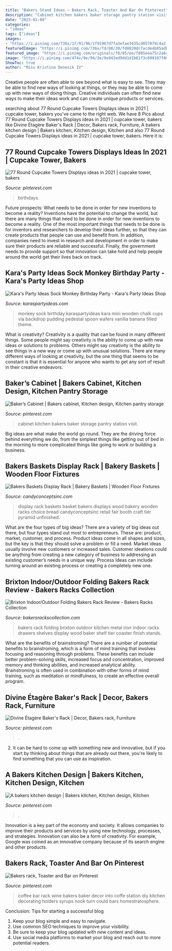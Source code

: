 ```yaml
---
title: "Bakers Stand Ideas ~ Bakers Rack, Toaster And Bar On Pinterest"
description: "Cabinet kitchen bakers baker storage pantry station visit"
date: "2023-01-09"
categories:
- "ideas"
tags: ["ideas"]
images:
- "https://i.pinimg.com/736x/1f/91/96/1f91967d7fa3efae3435cd057079c4a2--bakers-kitchen-kitchen-designs.jpg"
featuredImage: "https://i.pinimg.com/736x/fd/88/20/fd8820dc7acde4b85adb491a0c88e44f--college-station-colleges.jpg"
featured_image: "https://i.pinimg.com/originals/f8/85/ee/f885eea75c2a64e39c7df4819144c320.jpg"
image: "https://i.pinimg.com/474x/9e/94/3e/9e943ed9dd1d1b81f3c899107f805934--diy-party-decorations-cupcake-towers.jpg"
ShowToc: true
author: "Miss Kristina Denesik IV"
---
```



Creative people are often able to see beyond what is easy to see. They may be able to find new ways of looking at things, or they may be able to come up with new ways of doing things. Creative individuals can often find new ways to make their ideas work and can create unique products or services.

	

		
searching about 77 Round Cupcake Towers Displays ideas in 2021 | cupcake tower, bakers you've came to the right web. We have 8 Pics about 77 Round Cupcake Towers Displays ideas in 2021 | cupcake tower, bakers like Divine Étagère Baker&#039;s Rack | Decor, Bakers rack, Furniture, A bakers kitchen design | Bakers kitchen, Kitchen design, Kitchen and also 77 Round Cupcake Towers Displays ideas in 2021 | cupcake tower, bakers. Here it is:
		
    
## 77 Round Cupcake Towers Displays Ideas In 2021 | Cupcake Tower, Bakers

<img loading=lazy src="https://i.pinimg.com/474x/9e/94/3e/9e943ed9dd1d1b81f3c899107f805934--diy-party-decorations-cupcake-towers.jpg" onerror="this.onerror=null;this.src='https://tse1.mm.bing.net/th?id=OIP.R9xOIFhYp3QI2nukubLv9QAAAA&amp;pid=15.1';" alt="77 Round Cupcake Towers Displays ideas in 2021 | cupcake tower, bakers">

_Source: pinterest.com_

>birthdays. 

	

Future prospects: What needs to be done in order for new inventions to become a reality?
Inventions have the potential to change the world, but there are many things that need to be done in order for new inventions to become a reality. One of the most important things that needs to be done is for inventors and researchers to develop their ideas further, so that they can create products that people can use and benefit from. In addition, companies need to invest in research and development in order to make sure their products are reliable and successful. Finally, the government needs to provide support so that innovation can take hold and help people around the world get their lives back on track.

    
## Kara&#039;s Party Ideas Sock Monkey Birthday Party - Kara&#039;s Party Ideas Shop

<img loading=lazy src="https://www.karaspartyideas.com/wp-content/uploads/Sock-Monkey-Birthday-Party-Karas-Party-Ideas-www.KarasPartyIdeas.com-shop-296.jpg" onerror="this.onerror=null;this.src='https://tse4.mm.bing.net/th?id=OIP.reHc1toCT_8spXrp6GzEkQHaLB&amp;pid=15.1';" alt="Kara&#039;s Party Ideas Sock Monkey Birthday Party - Kara&#039;s Party Ideas Shop">

_Source: karaspartyideas.com_

>monkey sock birthday karaspartyideas kara mini wooden chalk cups via backdrop pudding pedestal spoon wafers vanilla banana filled theme. 

	

What is creativity?
Creativity is a quality that can be found in many different things. Some people might say creativity is the ability to come up with new ideas or solutions to problems. Others might say creativity is the ability to see things in a new way or come up with unusual solutions. There are many different ways of looking at creativity, but the one thing that seems to be constant is that it is essential for anyone who wants to get any sort of result in their creative endeavors.

    
## Baker’s Cabinet | Bakers Cabinet, Kitchen Design, Kitchen Pantry Storage

<img loading=lazy src="https://i.pinimg.com/736x/fd/88/20/fd8820dc7acde4b85adb491a0c88e44f--college-station-colleges.jpg" onerror="this.onerror=null;this.src='https://tse2.mm.bing.net/th?id=OIP.SOftIR8gu5Q51zcf5b9VJAHaLI&amp;pid=15.1';" alt="Baker’s Cabinet | Bakers cabinet, Kitchen design, Kitchen pantry storage">

_Source: pinterest.com_

>cabinet kitchen bakers baker storage pantry station visit. 

	

Big ideas are what make the world go round. They are the driving force behind everything we do, from the simplest things like getting out of bed in the morning to more complicated things like going to work or building a business.

    
## Bakers Baskets Display Rack | Bakery Baskets | Wooden Floor Fixtures

<img loading=lazy src="https://www.candyconceptsinc.com/assets/images/bakers-basket-rack-790.png" onerror="this.onerror=null;this.src='https://tse1.mm.bing.net/th?id=OIP.s9BiYfpaPw8ycpK5GaF9yAAAAA&amp;pid=15.1';" alt="Bakers Baskets Display Rack | Bakery Baskets | Wooden Floor Fixtures">

_Source: candyconceptsinc.com_

>display rack baskets basket bakers displays wood bakery wooden racks choice bread candyconceptsinc retail fair booth craft tier pyramid unfinished. 

	

What are the four types of big ideas?
There are a variety of big ideas out there, but four types stand out most to entrepreneurs. These are: product, market, customer, and process. Product ideas come in all shapes and sizes, but the key is that they should solve a problem or fill a need. Market ideas usually involve new customers or increased sales. Customer ideations could be anything from creating a new category of business to addressing an existing customer’s needs in a unique way. Process Ideas can include turning around an existing process or creating a completely new one.

    
## Brixton Indoor/Outdoor Folding Bakers Rack Review - Bakers Racks Collection

<img loading=lazy src="https://www.bakersrackscollection.com/wp-content/uploads/2017/02/Brixton-IndoorOutdoor-Folding-Bakers-Rack-1.jpg" onerror="this.onerror=null;this.src='https://tse4.mm.bing.net/th?id=OIP.khz22dgsmrks_2ZroIVjFQHaHa&amp;pid=15.1';" alt="Brixton Indoor/Outdoor Folding Bakers Rack Review - Bakers Racks Collection">

_Source: bakersrackscollection.com_

>bakers rack folding brixton outdoor kitchen metal iron indoor racks drawers shelves display wood baker shelf tier coaster finish stands. 

	

What are the benefits of brainstroming?
There are a number of potential benefits to brainstroming, which is a form of mind training that involves focusing and reasoning through problems. These benefits can include better problem-solving skills, increased focus and concentration, improved memory and thinking abilities, and increased analytical ability. Brainstroming is often used in combination with other forms of mind training, such as meditation or mindfulness, to create an effective overall program.

    
## Divine Étagère Baker&#039;s Rack | Decor, Bakers Rack, Furniture

<img loading=lazy src="https://i.pinimg.com/originals/f8/85/ee/f885eea75c2a64e39c7df4819144c320.jpg" onerror="this.onerror=null;this.src='https://tse3.mm.bing.net/th?id=OIP.vzJHft-wxImDJxVdk4YtNQHaMv&amp;pid=15.1';" alt="Divine Étagère Baker&#039;s Rack | Decor, Bakers rack, Furniture">

_Source: pinterest.com_

>. 

	

2. It can be hard to come up with something new and innovative, but if you start by thinking about things that are already out there, you're likely to find something that you can use as inspiration. 

    
## A Bakers Kitchen Design | Bakers Kitchen, Kitchen Design, Kitchen

<img loading=lazy src="https://i.pinimg.com/736x/1f/91/96/1f91967d7fa3efae3435cd057079c4a2--bakers-kitchen-kitchen-designs.jpg" onerror="this.onerror=null;this.src='https://tse1.mm.bing.net/th?id=OIP.tbtoNR45SfS62RCJPEpRjgHaKd&amp;pid=15.1';" alt="A bakers kitchen design | Bakers kitchen, Kitchen design, Kitchen">

_Source: pinterest.com_

>. 

	

Innovation is a key part of the economy and society. It allows companies to improve their products and services by using new technology, processes, and strategies. Innovation can also be a form of creativity. For example, Google was coined as an innovative company because of its search engine and other products.

    
## Bakers Rack, Toaster And Bar On Pinterest

<img loading=lazy src="https://s-media-cache-ak0.pinimg.com/564x/69/3f/cb/693fcbc8abbd1b32cea49805e96fa1bc.jpg" onerror="this.onerror=null;this.src='https://tse1.mm.bing.net/th?id=OIP.exzSP_uLwKB5PULb2_SCTQHaK9&amp;pid=15.1';" alt="Bakers rack, Toaster and Bar on Pinterest">

_Source: pinterest.com_

>coffee bar rack wine bakers baker decor into coffe station diy kitchen decorating holders syrups nook turn could bars homestratosphere. 

	

Conclusion: Tips for starting a successful blog
1. Keep your blog simple and easy to navigate.
2. Use common SEO techniques to improve your visibility.
3. Be sure to keep your blog updated with new content and ideas.
4. Use social media platforms to market your blog and reach out to more potential readers.

